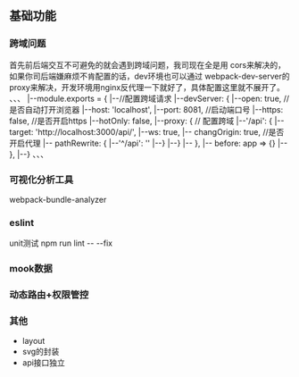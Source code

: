 ## 基础功能
### 跨域问题
首先前后端交互不可避免的就会遇到跨域问题，我司现在全是用 cors来解决的，如果你司后端嫌麻烦不肯配置的话，dev环境也可以通过
webpack-dev-server的proxy来解决，开发环境用nginx反代理一下就好了，具体配置这里就不展开了。
、、、
  |--module.exports = {
      |--//配置跨域请求
      |--devServer: {
          |--open: true,    //是否自动打开浏览器
          |--host: 'localhost',
          |--port: 8081,    //启动端口号
          |--https: false,    //是否开启https
          |--hotOnly: false,
          |--proxy: { // 配置跨域
              |--'/api': {
                  |--target: 'http://localhost:3000/api/',
                  |--ws: true,
                 |-- changOrigin: true,    //是否开启代理
                 |-- pathRewrite: {
                      |--'^/api': ''
                  |--}
              |--}
         |-- },
         |-- before: app => {}
     |-- },
  |--}
、、、

### 可视化分析工具
webpack-bundle-analyzer 

###  eslint
unit测试
npm run lint -- --fix

### mook数据

### 动态路由+权限管控

### 其他

* layout
* svg的封装 
* api接口独立 





